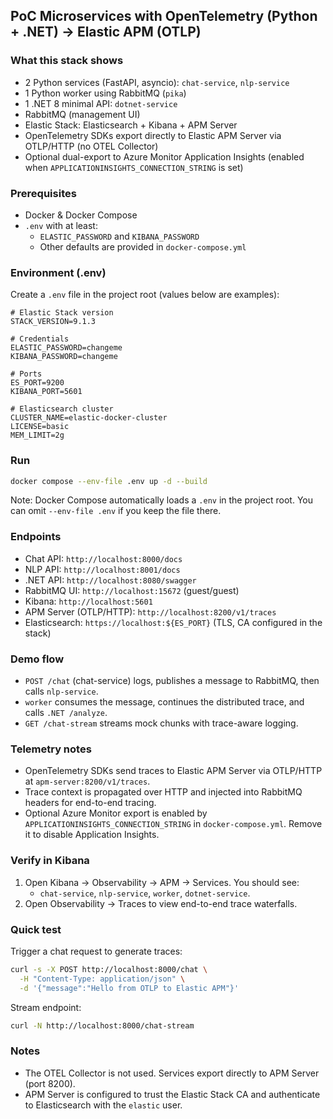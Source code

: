 ## PoC Microservices with OpenTelemetry (Python + .NET) → Elastic APM (OTLP)

### What this stack shows

- 2 Python services (FastAPI, asyncio): `chat-service`, `nlp-service`
- 1 Python worker using RabbitMQ (`pika`)
- 1 .NET 8 minimal API: `dotnet-service`
- RabbitMQ (management UI)
- Elastic Stack: Elasticsearch + Kibana + APM Server
- OpenTelemetry SDKs export directly to Elastic APM Server via OTLP/HTTP (no OTEL Collector)
- Optional dual-export to Azure Monitor Application Insights (enabled when `APPLICATIONINSIGHTS_CONNECTION_STRING` is set)

### Prerequisites

- Docker & Docker Compose
- `.env` with at least:
  - `ELASTIC_PASSWORD` and `KIBANA_PASSWORD`
  - Other defaults are provided in `docker-compose.yml`

### Environment (.env)

Create a `.env` file in the project root (values below are examples):

```env
# Elastic Stack version
STACK_VERSION=9.1.3

# Credentials
ELASTIC_PASSWORD=changeme
KIBANA_PASSWORD=changeme

# Ports
ES_PORT=9200
KIBANA_PORT=5601

# Elasticsearch cluster
CLUSTER_NAME=elastic-docker-cluster
LICENSE=basic
MEM_LIMIT=2g
```

### Run

```bash
docker compose --env-file .env up -d --build
```

Note: Docker Compose automatically loads a `.env` in the project root. You can omit `--env-file .env` if you keep the file there.

### Endpoints

- Chat API: `http://localhost:8000/docs`
- NLP API: `http://localhost:8001/docs`
- .NET API: `http://localhost:8080/swagger`
- RabbitMQ UI: `http://localhost:15672` (guest/guest)
- Kibana: `http://localhost:5601`
- APM Server (OTLP/HTTP): `http://localhost:8200/v1/traces`
- Elasticsearch: `https://localhost:${ES_PORT}` (TLS, CA configured in the stack)

### Demo flow

- `POST /chat` (chat-service) logs, publishes a message to RabbitMQ, then calls `nlp-service`.
- `worker` consumes the message, continues the distributed trace, and calls `.NET /analyze`.
- `GET /chat-stream` streams mock chunks with trace-aware logging.

### Telemetry notes

- OpenTelemetry SDKs send traces to Elastic APM Server via OTLP/HTTP at `apm-server:8200/v1/traces`.
- Trace context is propagated over HTTP and injected into RabbitMQ headers for end-to-end tracing.
- Optional Azure Monitor export is enabled by `APPLICATIONINSIGHTS_CONNECTION_STRING` in `docker-compose.yml`. Remove it to disable Application Insights.

### Verify in Kibana

1. Open Kibana → Observability → APM → Services. You should see:
   - `chat-service`, `nlp-service`, `worker`, `dotnet-service`.
2. Open Observability → Traces to view end-to-end trace waterfalls.

### Quick test

Trigger a chat request to generate traces:

```bash
curl -s -X POST http://localhost:8000/chat \
  -H "Content-Type: application/json" \
  -d '{"message":"Hello from OTLP to Elastic APM"}'
```

Stream endpoint:

```bash
curl -N http://localhost:8000/chat-stream
```

### Notes

- The OTEL Collector is not used. Services export directly to APM Server (port 8200).
- APM Server is configured to trust the Elastic Stack CA and authenticate to Elasticsearch with the `elastic` user.
